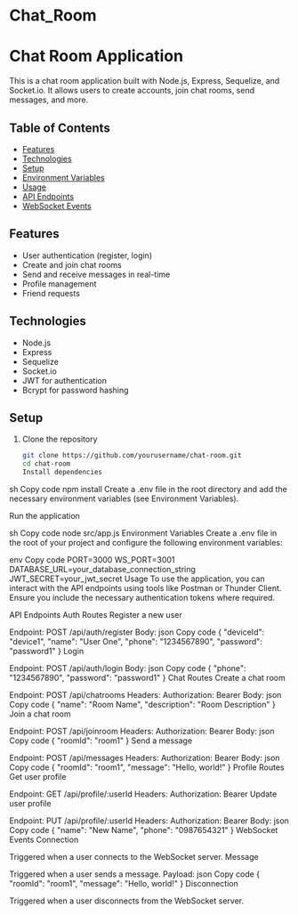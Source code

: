 # Chat_Room
# Chat Room Application

This is a chat room application built with Node.js, Express, Sequelize, and Socket.io. It allows users to create accounts, join chat rooms, send messages, and more.

## Table of Contents

- [Features](#features)
- [Technologies](#technologies)
- [Setup](#setup)
- [Environment Variables](#environment-variables)
- [Usage](#usage)
- [API Endpoints](#api-endpoints)
- [WebSocket Events](#websocket-events)

## Features

- User authentication (register, login)
- Create and join chat rooms
- Send and receive messages in real-time
- Profile management
- Friend requests

## Technologies

- Node.js
- Express
- Sequelize
- Socket.io
- JWT for authentication
- Bcrypt for password hashing

## Setup

1. Clone the repository
   ```sh
   git clone https://github.com/yourusername/chat-room.git
   cd chat-room
   Install dependencies

sh
Copy code
npm install
Create a .env file in the root directory and add the necessary environment variables (see Environment Variables).

Run the application

sh
Copy code
node src/app.js
Environment Variables
Create a .env file in the root of your project and configure the following environment variables:

env
Copy code
PORT=3000
WS_PORT=3001
DATABASE_URL=your_database_connection_string
JWT_SECRET=your_jwt_secret
Usage
To use the application, you can interact with the API endpoints using tools like Postman or Thunder Client. Ensure you include the necessary authentication tokens where required.

API Endpoints
Auth Routes
Register a new user

Endpoint: POST /api/auth/register
Body:
json
Copy code
{
  "deviceId": "device1",
  "name": "User One",
  "phone": "1234567890",
  "password": "password1"
}
Login

Endpoint: POST /api/auth/login
Body:
json
Copy code
{
  "phone": "1234567890",
  "password": "password1"
}
Chat Routes
Create a chat room

Endpoint: POST /api/chatrooms
Headers: Authorization: Bearer <token>
Body:
json
Copy code
{
  "name": "Room Name",
  "description": "Room Description"
}
Join a chat room

Endpoint: POST /api/joinroom
Headers: Authorization: Bearer <token>
Body:
json
Copy code
{
  "roomId": "room1"
}
Send a message

Endpoint: POST /api/messages
Headers: Authorization: Bearer <token>
Body:
json
Copy code
{
  "roomId": "room1",
  "message": "Hello, world!"
}
Profile Routes
Get user profile

Endpoint: GET /api/profile/:userId
Headers: Authorization: Bearer <token>
Update user profile

Endpoint: PUT /api/profile/:userId
Headers: Authorization: Bearer <token>
Body:
json
Copy code
{
  "name": "New Name",
  "phone": "0987654321"
}
WebSocket Events
Connection

Triggered when a user connects to the WebSocket server.
Message

Triggered when a user sends a message.
Payload:
json
Copy code
{
  "roomId": "room1",
  "message": "Hello, world!"
}
Disconnection

Triggered when a user disconnects from the WebSocket server.
